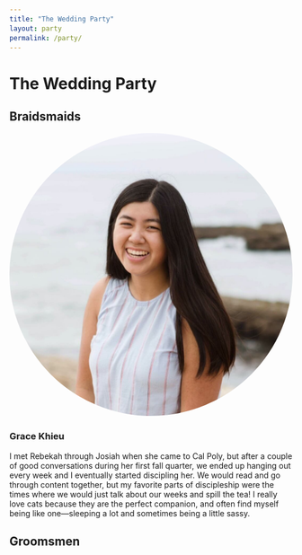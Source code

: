 ```yaml
---
title: "The Wedding Party"
layout: party
permalink: /party/
---
```


# The Wedding Party

## Braidsmaids

<div class="img-flex-container">
    <img class="img-flex" style="border-radius: 50%" src="../assets/images/grace.jfif" alt="Grace Khieu">
    <div style="flex: 3; min-width: 250px">
        <h3>Grace Khieu</h3>
        <p>I met Rebekah through Josiah when she came to Cal Poly, but after a couple of good conversations during her first fall quarter, we ended up hanging out every week and I eventually started discipling her. We would read and go through content together, but my favorite parts of discipleship were the times where we would just talk about our weeks and spill the tea! I really love cats because they are the perfect companion, and often find myself being like one—sleeping a lot and sometimes being a little sassy.</p>
    </div>
</div>


## Groomsmen


